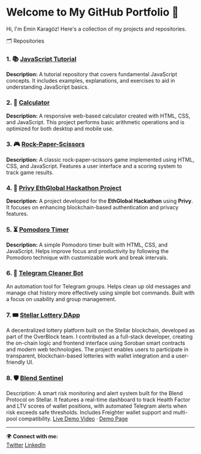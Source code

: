 # Welcome to My GitHub Portfolio 🚀

Hi, I'm Emin Karagöz! Here's a collection of my projects and repositories.

🗂️ Repositories

### 1. 📚 [JavaScript Tutorial](https://github.com/karagozemin/javascript-tutorial)
**Description:** A tutorial repository that covers fundamental JavaScript concepts. It includes examples, explanations, and exercises to aid in understanding JavaScript basics.

### 2. 📁 [Calculator](https://github.com/karagozemin/calculator)
**Description:** A responsive web-based calculator created with HTML, CSS, and JavaScript. This project performs basic arithmetic operations and is optimized for both desktop and mobile use.  

### 3. 🎮 [Rock-Paper-Scissors](https://github.com/karagozemin/rock-paper-scissors)
**Description:** A classic rock-paper-scissors game implemented using HTML, CSS, and JavaScript. Features a user interface and a scoring system to track game results.  

### 4. 🔐 [Privy EthGlobal Hackathon Project](https://github.com/karagozemin/DASF)
**Description:** A project developed for the **EthGlobal Hackathon** using **Privy**. It focuses on enhancing blockchain-based authentication and privacy features.  

### 5. ⏳ [Pomodoro Timer](https://github.com/karagozemin/Pomodoro) 
   **Description:** A simple Pomodoro timer built with HTML, CSS, and JavaScript. Helps improve focus and productivity by following the Pomodoro technique with customizable work and break intervals.

### 6. 🤖 [Telegram Cleaner Bot](https://github.com/karagozemin/telegram-cleaner-bot)
An automation tool for Telegram groups. Helps clean up old messages and manage chat history more effectively using simple bot commands. Built with a focus on usability and group management.

### 7. 🎟️ [Stellar Lottery DApp](https://github.com/overblocklabs)
A decentralized lottery platform built on the Stellar blockchain, developed as part of the OverBlock team.
I contributed as a full-stack developer, creating the on-chain logic and frontend interface using Soroban smart contracts and modern web technologies.
The project enables users to participate in transparent, blockchain-based lotteries with wallet integration and a user-friendly UI.

### 8. 🛡️ [Blend Sentinel](https://github.com/karagozemin/sentinel-blend)
Description: A smart risk monitoring and alert system built for the Blend Protocol on Stellar.
It features a real-time dashboard to track Health Factor and LTV scores of wallet positions, with automated Telegram alerts when risk exceeds safe thresholds.
Includes Freighter wallet support and multi-pool compatibility.
[Live Demo Video](https://www.youtube.com/watch?v=_ZoYa863uCY) · [Demo Page](https://sentinel-blend.vercel.app/sentinel/)



---

🌍 **Connect with me:**  
[Twitter](https://x.com/kaptan_web3)
[LinkedIn](https://www.linkedin.com/in/emin-karagozz)
